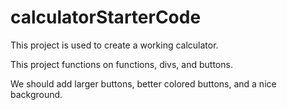 # calculatorStarterCode
This project is used to create a working calculator.


This project functions on functions, divs, and buttons.


We should add larger buttons, better colored buttons, and a nice background.

